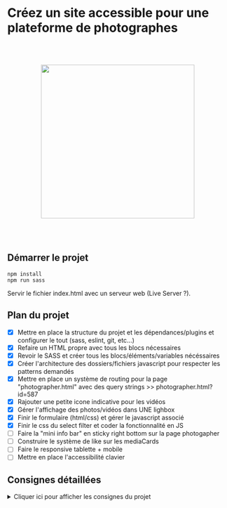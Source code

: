 # Créez un site accessible pour une plateforme de photographes

<br /><br />

<p align="center">
  <img width="350" src="https://github.com/laticauda-64/ybdlassablere_06_10112021/blob/main/public/assets/images/logo.png">
</p>
<br /><br />

## Démarrer le projet

```
npm install
npm run sass
```

Servir le fichier index.html avec un serveur web (Live Server ?).

## Plan du projet

-   [x] Mettre en place la structure du projet et les dépendances/plugins et configurer le tout (sass, eslint, git, etc...)
-   [x] Refaire un HTML propre avec tous les blocs nécessaires
-   [x] Revoir le SASS et créer tous les blocs/éléments/variables nécéssaires
-   [x] Créer l'architecture des dossiers/fichiers javascript pour respecter les patterns demandés
-   [x] Mettre en place un système de routing pour la page "photographer.html" avec des query strings >> photographer.html?id=587
-   [x] Rajouter une petite icone indicative pour les vidéos
-   [x] Gérer l'affichage des photos/vidéos dans UNE lighbox
-   [x] Finir le formulaire (html/css) et gérer le javascript associé
-   [x] Finir le css du select filter et coder la fonctionnalité en JS
-   [ ] Faire la "mini info bar" en sticky right bottom sur la page photogapher
-   [ ] Construire le système de like sur les mediaCards
-   [ ] Faire le responsive tablette + mobile
-   [ ] Mettre en place l'accessibilité clavier

## Consignes détaillées

<details>
<summary>Cliquer ici pour afficher les consignes du projet</summary>
  
  # Notes - Réunion client FishEye
  
 ## Entreprise :
  
Site web de photographes freelances.
>“Nos clients prennent de super photos, mais ils n’y connaissent rien en développement web. C'est pourquoi nous proposons une plateforme unique pour montrer leurs >photos sur une belle page et les contacter pour des événements ou des tirages. Nous sommes l'un des plus grands sites de photographie en freelance, avec un énorme >réseau de photographes.”
  
### Objectif :
Leur site est obsolète et a besoin d'être remanié.
>"Notre site a été construit il y a plus de dix ans, et nous n'avons pas eu l'occasion de
>le mettre à jour jusqu'à présent. Nous venons de lever des fonds et nous aimerions
>que votre équipe le transforme d'un site statique à un site dynamique".
  
### Prototype des fonctionnalités :
Nous devons créer les pages suivantes pour le prototype :
  
#### 1.  Page d'accueil :
  -  Liste de tous les photographes avec leur nom, leur slogan, leur localisation, leur prix/heure, leurs tags et une image miniature de leur choix.
  - En cliquant sur une étiquette (tag) dans la barre de navigation, la liste des photographes est filtrée pour n'afficher que ceux qui correspondent à cette étiquette.
  - Lorsque l'utilisateur clique sur la vignette d'un photographe, il est amené à sa page.
#### 2.  Pages des photographes (une pour chaque photographe échantillon) :
  - Affiche une galerie des travaux du photographe.
  - Les photographes peuvent montrer à la fois des photos et des vidéos.
  - Dans le cas des vidéos, montrer une image miniature dans la galerie.
  - Chaque média comprend un titre et un nombre de likes.
  - Lorsque l'utilisateur clique sur l'icône "Like", le nombre de likes affiché est incrémenté.
  - Le nombre de likes total d’un photographe doit correspondre à la somme des likes de chacun de ses médias.
  - Les médias peuvent être triés par popularité ou par titre.
  - Lorsque l'utilisateur clique sur un média, celui-ci doit s’ouvrir dans une lightbox :
  - Lorsque la lightbox est affichée, il y a une croix dans le coin pour fermer la fenêtre.
  - Des boutons de navigation permettent de passer d'un élément média à l'autre (les utilisateurs peuvent cliquer sur ces boutons pour naviguer).
  - Les touches fléchées permettent également de naviguer entre les médias.
  - Afficher un bouton pour contacter le photographe.
  - Le formulaire de contact est une modale qui s'affiche par-dessule reste.
  - Il comprend des champs pour les noms, l'adresse électronique et le message.
  - Plus tard, le bouton de contact enverra un message auphotographe. Pour l'instant, seulement afficher le contenu des trois champs dans les logs de la console.

### Responsive design

> “Pour cette itération, pas besoin que le site soit responsive sur mobile.”

#### L'accessibilité est clé !

> "Il est très important que notre site soit accessible aux utilisateurs malvoyants.
> Toutes nos photos doivent comporter des descriptions textuelles, et vous devez les
> inclure dans la page. De plus, l'utilisateur doit pouvoirutiliser les commandes du
> clavier pour naviguer sur le site, comme les touches fléchées de la lightbox".

-   Utilisez des éléments HTML "sémantiques" qui décrivent leur intention autant que possible, au lieu de mettre des éléments <div> et <span> partout.
-   Lorsque vous devez créer un élément personnalisé, ajoutez des attributs ARIA pour décrire ce qu'il fait.
-   Le code devrait passer les tests AChecker sans “known issue” (afin qu'il soit conforme aux WCAG).
-   Toute la gestion des événements (par exemple, les clics et les pressions au clavier) doit être configurée (utilisez KeyboardEvent.key ou KeyboardEvent.code.).
-   Utilisez un lecteur d'écran gratuit pour vous faire une idée de ce que représente l'utilisation du site pour une personne malvoyante.

# Contraintes techniques additionnelles

-   Le code est séparé en différents fichiers (HTML, CSS, JavaScript).
-   ESLint est utilisé (avec les paramètres par défaut) pour garantir que le code est robuste. Ceci est particulièrement facile à intégrer avec l'IDE VSCode.
-   Une version moderne (ES6 ou supérieure) de JavaScript est utilisée et les fonctionnalités obsolètes ne sont pas utilisées.
-   Le code est lisible. Il faudra s'assurer que les variables et fonctions ont un nom qui ont un sens, et commenter le code lorsque le nom n'indique pas explicitement ce qu'il se passe.

</details>
